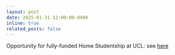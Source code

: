 ```yaml
---
layout: post
date: 2025-01-31 12:00:00-0400
inline: true
related_posts: false
---
```


Opportunity for fully-funded Home Studentship at UCL: see [here](/opportunities)
